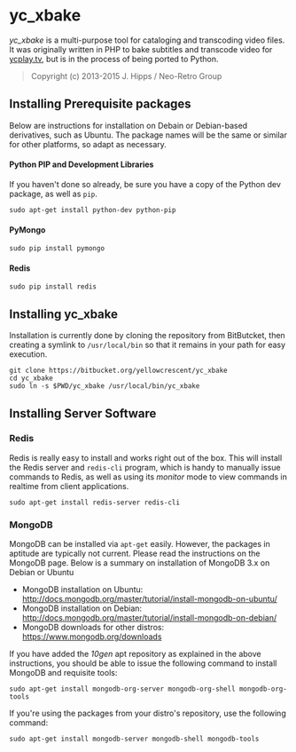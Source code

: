 # yc_xbake
*yc_xbake* is a multi-purpose tool for cataloging and transcoding video files. It was originally written in PHP to bake subtitles and transcode video for [ycplay.tv](https://ycplay.tv/), but is in the process of being ported to Python.

> Copyright (c) 2013-2015 J. Hipps / Neo-Retro Group

## Installing Prerequisite packages
Below are instructions for installation on Debain or Debian-based derivatives, such as Ubuntu. The package names will be the same or similar for other platforms, so adapt as necessary.

#### Python PIP and Development Libraries
If you haven't done so already, be sure you have a copy of the Python dev package, as well as `pip`.

    sudo apt-get install python-dev python-pip

#### PyMongo
    sudo pip install pymongo

#### Redis
    sudo pip install redis

## Installing yc_xbake
Installation is currently done by cloning the repository from BitButcket, then creating a symlink to `/usr/local/bin` so that it remains in your path for easy execution.

    git clone https://bitbucket.org/yellowcrescent/yc_xbake
    cd yc_xbake
    sudo ln -s $PWD/yc_xbake /usr/local/bin/yc_xbake

## Installing Server Software

### Redis
Redis is really easy to install and works right out of the box. This will install the Redis server and `redis-cli` program, which is handy to manually issue commands to Redis, as well as using its *monitor* mode to view commands in realtime from client applications.

    sudo apt-get install redis-server redis-cli

### MongoDB
MongoDB can be installed via `apt-get` easily. However, the packages in aptitude are typically not current. Please read the instructions on the MongoDB page. Below is a summary on installation of MongoDB 3.x on Debian or Ubuntu

- MongoDB installation on Ubuntu: http://docs.mongodb.org/master/tutorial/install-mongodb-on-ubuntu/
- MongoDB installation on Debian: http://docs.mongodb.org/master/tutorial/install-mongodb-on-debian/
- MongoDB downloads for other distros: https://www.mongodb.org/downloads

If you have added the *10gen*  apt repository as explained in the above instructions, you should be able to issue the following command to install MongoDB and requisite tools:

    sudo apt-get install mongodb-org-server mongodb-org-shell mongodb-org-tools

If you're using the packages from your distro's repository, use the following command:

    sudo apt-get install mongodb-server mongodb-shell mongodb-tools

